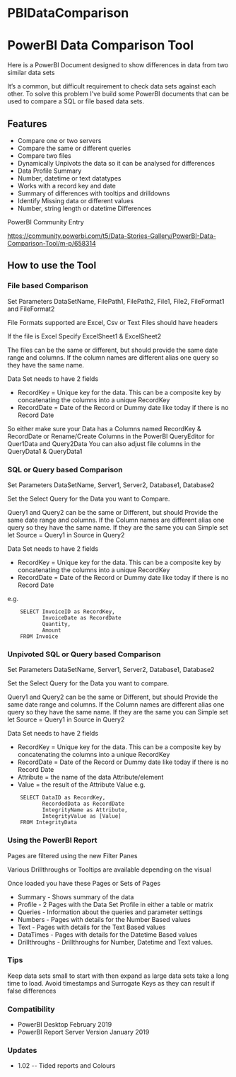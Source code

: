 

# PBIDataComparison 
# PowerBI Data Comparison Tool

Here is a PowerBI Document designed to show differences in data from two similar data sets

It’s a common, but difficult requirement to check data sets against each other. To solve this problem 
I've build some PowerBI documents that can be used to compare a SQL or file based data sets.

## Features

- Compare one or two servers
- Compare the same or different queries
- Compare two files
- Dynamically Unpivots the data so it can be analysed for differences
- Data Profile Summary
- Number, datetime or text datatypes
- Works with a record key and date
- Summary of differences with tooltips and drilldowns
- Identify Missing data or different values
- Number, string length or datetime Differences

PowerBI Community Entry

https://community.powerbi.com/t5/Data-Stories-Gallery/PowerBI-Data-Comparison-Tool/m-p/658314

## How to use the Tool

### File based Comparison

Set Parameters DataSetName, FilePath1, FilePath2, File1, File2, FileFormat1 and FileFormat2 

File Formats supported are Excel, Csv or Text
Files should have headers

If the file is Excel Specify ExcelSheet1 & ExcelSheet2

The files can be the same or different, but should provide the same date range and columns. 
If the column names are different alias one query so they have the same name. 

Data Set needs to have 2 fields 
- RecordKey = Unique key for the data. This can be a composite key by concatenating the columns into a unique RecordKey
- RecordDate = Date of the Record or Dummy date like today if there is no Record Date

So either make sure your Data has a Columns named RecordKey & RecordDate or Rename/Create Columns in the PowerBI QueryEditor for Quer1Data and Query2Data
You can also adjust file columns in the QueryData1 & QueryData1

### SQL or Query based Comparison

Set Parameters DataSetName, Server1, Server2, Database1, Database2

Set the Select Query for the Data you want to Compare.

Query1 and Query2 can be the same or Different, but should Provide the same date range and columns. If the Column names are different alias one query so they have the same name.
If they are the same you can Simple set 
   let
       Source = Query1 
   in
       Source
in Query2

Data Set needs to have 2 fields 
- RecordKey = Unique key for the data. This can be a composite key by concatenating the columns into a unique RecordKey
- RecordDate = Date of the Record or Dummy date like today if there is no Record Date

e.g.
```
    SELECT InvoiceID as RecordKey,
           InvoiceDate as RecordDate
           Quantity,
           Amount
    FROM Invoice
```

### Unpivoted SQL or Query based Comparison

Set Parameters DataSetName, Server1, Server2, Database1, Database2

Set the Select Query for the Data you want to compare.

Query1 and Query2 can be the same or Different, but should Provide the same date range and columns. If the Column names are different alias one query so they have the same name.
If they are the same you can Simple set 
   let
       Source = Query1 
   in
       Source
in Query2

Data Set needs to have 2 fields 
- RecordKey = Unique key for the data. This can be a composite key by concatenating the columns into a unique RecordKey
- RecordDate = Date of the Record or Dummy date like today if there is no Record Date
- Attribute = the name of the data Attribute/element
- Value = the result of the Attribute Value
e.g.
```
    SELECT DataID as RecordKey,
           RecordedData as RecordDate
           IntegrityName as Attribute,
           IntegrityValue as [Value]
    FROM IntegrityData
```

### Using the PowerBI Report

Pages are filtered using the new Filter Panes

Various Drillthroughs or Tooltips are available depending on the visual

Once loaded you have these Pages or Sets of Pages
- Summary - Shows summary of the data 
- Profile - 2 Pages with the Data Set Profile in either a table or matrix
- Queries - Information about the queries and parameter settings
- Numbers - Pages with details for the Number Based values
- Text - Pages with details for the Text Based values
- DataTimes - Pages with details for the Datetime Based values
- Drillthroughs - Drillthroughs for Number, Datetime and Text values.

### Tips

Keep data sets small to start with then expand as large data sets take a long time to load.
Avoid timestamps and Surrogate Keys as they can result if false differences

### Compatibility
- PowerBI Desktop February 2019
- PowerBI Report Server Version January 2019

### Updates

- 1.02
-- Tided reports and Colours

